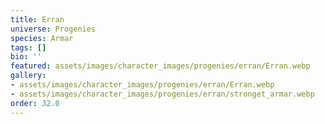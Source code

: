```yaml
---
title: Erran
universe: Progenies
species: Armar
tags: []
bio: ''
featured: assets/images/character_images/progenies/erran/Erran.webp
gallery:
- assets/images/character_images/progenies/erran/Erran.webp
- assets/images/character_images/progenies/erran/stronget_armar.webp
order: 32.0
---
```

